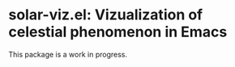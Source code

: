 # solar-viz.el: Vizualization of celestial phenomenon in Emacs

This package is a work in progress.
